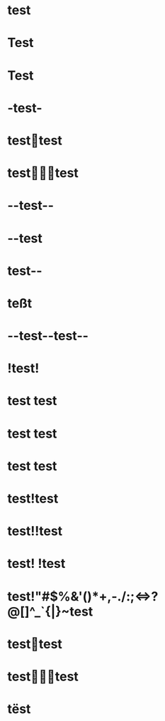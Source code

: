 # test

# Test

#  Test  

# -test-

# test🤷test

# test🤷🏽‍♂️test

# --test--

# --test

# test--

# teßt

# --test--test--

# !test!

# test test

# test  test

# test          test

# test!test

# test!!test

# test! !test

# test!"#$%&'()*+,-./:;<=>?@[]^_`{|}~test

# test😬test

# test🤷🏻‍♀️test

# tëst
